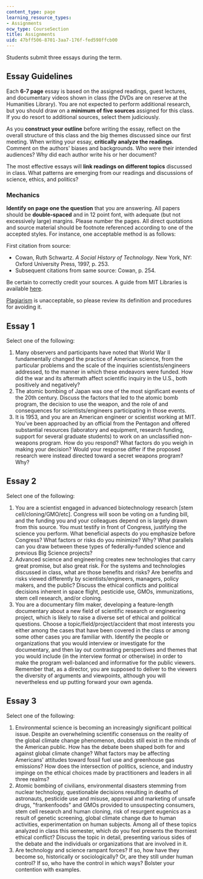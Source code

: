```yaml
---
content_type: page
learning_resource_types:
- Assignments
ocw_type: CourseSection
title: Assignments
uid: 47bff506-8701-3aa7-176f-fed598ffcb00
---
```


Students submit three essays during the term.

Essay Guidelines
----------------

Each **6-7 page** essay is based on the assigned readings, guest lectures, and documentary videos shown in class (the DVDs are on reserve at the Humanities Library). You are not expected to perform additional research, but you should draw on a **minimum of five sources** assigned for this class. If you do resort to additional sources, select them judiciously.

As you **construct your outline** before writing the essay, reflect on the overall structure of this class and the big themes discussed since our first meeting. When writing your essay, **critically analyze the readings**. Comment on the authors' biases and backgrounds. Who were their intended audiences? Why did each author write his or her document?

The most effective essays will **link readings on different topics** discussed in class. What patterns are emerging from our readings and discussions of science, ethics, and politics?

### Mechanics

**Identify on page one the question** that you are answering. All papers should be **double-spaced** and in 12 point font, with adequate (but not excessively large) margins. Please number the pages. All direct quotations and source material should be footnote referenced according to one of the accepted styles. For instance, one acceptable method is as follows:

First citation from source:

*   Cowan, Ruth Schwartz. _A Social History of Technology_. New York, NY: Oxford University Press, 1997, p. 253.
*   Subsequent citations from same source: Cowan, p. 254.

Be certain to correctly credit your sources. A guide from MIT Libraries is available [here](http://libguides.mit.edu/citing).

[Plagiarism](http://web.mit.edu/writing/Citation/plagiarism.html) is unacceptable, so please review its definition and procedures for avoiding it.

Essay 1
-------

Select one of the following:

1.  Many observers and participants have noted that World War II fundamentally changed the practice of American science, from the particular problems and the scale of the inquiries scientists/engineers addressed, to the manner in which these endeavors were funded. How did the war and its aftermath affect scientific inquiry in the U.S., both positively and negatively?
2.  The atomic bombing of Japan was one of the most significant events of the 20th century. Discuss the factors that led to the atomic bomb program, the decision to use the weapon, and the role of and consequences for scientists/engineers participating in those events.
3.  It is 1953, and you are an American engineer or scientist working at MIT. You've been approached by an official from the Pentagon and offered substantial resources (laboratory and equipment, research funding, support for several graduate students) to work on an unclassified non-weapons program. How do you respond? What factors do you weigh in making your decision? Would your response differ if the proposed research were instead directed toward a secret weapons program? Why?

Essay 2
-------

Select one of the following:

1.  You are a scientist engaged in advanced biotechnology research \[stem cell/cloning/GMO/etc\]. Congress will soon be voting on a funding bill, and the funding you and your colleagues depend on is largely drawn from this source. You must testify in front of Congress, justifying the science you perform. What beneficial aspects do you emphasize before Congress? What factors or risks do you minimize? Why? What parallels can you draw between these types of federally-funded science and previous Big Science projects?
2.  Advanced science and engineering creates new technologies that carry great promise, but also great risk. For the systems and technologies discussed in class, what are those benefits and risks? Are benefits and risks viewed differently by scientists/engineers, managers, policy makers, and the public? Discuss the ethical conflicts and political decisions inherent in space flight, pesticide use, GMOs, immunizations, stem cell research, and/or cloning.
3.  You are a documentary film maker, developing a feature-length documentary about a new field of scientific research or engineering project, which is likely to raise a diverse set of ethical and political questions. Choose a topic/field/project/accident that most interests you either among the cases that have been covered in the class or among some other cases you are familiar with. Identify the people or organizations that you would interview or investigate for the documentary, and then lay out contrasting perspectives and themes that you would include (in the interview format or otherwise) in order to make the program well-balanced and informative for the public viewers. Remember that, as a director, you are supposed to deliver to the viewers the diversity of arguments and viewpoints, although you will nevertheless end up putting forward your own agenda.

Essay 3
-------

Select one of the following:

1.  Environmental science is becoming an increasingly significant political issue. Despite an overwhelming scientific consensus on the reality of the global climate change phenomenon, doubts still exist in the minds of the American public. How has the debate been shaped both for and against global climate change? What factors may be affecting Americans' attitudes toward fossil fuel use and greenhouse gas emissions? How does the intersection of politics, science, and industry impinge on the ethical choices made by practitioners and leaders in all three realms?
2.  Atomic bombing of civilians, environmental disasters stemming from nuclear technology, questionable decisions resulting in deaths of astronauts, pesticide use and misuse, approval and marketing of unsafe drugs, "frankenfoods" and GMOs provided to unsuspecting consumers, stem cell research and human cloning, risk of resurgent eugenics as a result of genetic screening, global climate change due to human activities, experimentation on human subjects. Among all of these topics analyzed in class this semester, which do you feel presents the thorniest ethical conflict? Discuss the topic in detail, presenting various sides of the debate and the individuals or organizations that are involved in it.
3.  Are technology and science rampant forces? If so, how have they become so, historically or sociologically? Or, are they still under human control? If so, who have the control in which ways? Bolster your contention with examples.
